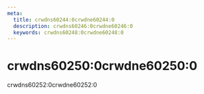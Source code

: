 ```yaml
---
meta:
  title: crwdns60244:0crwdne60244:0
  description: crwdns60246:0crwdne60246:0
  keywords: crwdns60248:0crwdne60248:0
---
```


# crwdns60250:0crwdne60250:0
crwdns60252:0crwdne60252:0

<entry-ad />

<doc-footer />
